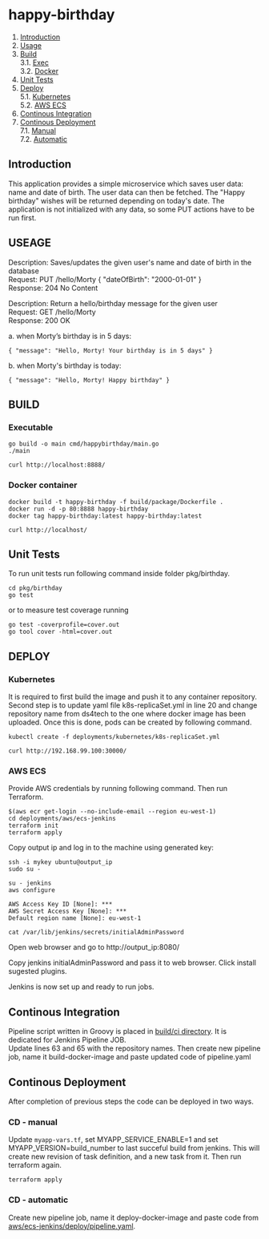 # happy-birthday

1. [Introduction](#intro)
2. [Usage](#usage)
3. [Build](#build) <br>
   3.1. [Exec](#build.exe) <br>
   3.2. [Docker](#build.docker)
4. [Unit Tests](#unittest) <br>
5. [Deploy](#deploy) <br>
 5.1. [Kubernetes](#deploy.k8s) <br>
 5.2. [AWS ECS](#deploy.ecs)
6. [Continous Integration](#ci)
7. [Continous Deployment](#cd) <br>
   7.1. [Manual](#cd.manual) <br>
   7.2. [Automatic](#cd.automatic)


## Introduction <a name="intro"></a>

This application provides a simple microservice which saves user data: name and date of birth. The user data can then be fetched. The "Happy birthday" wishes will be returned depending on today's date. The application is not initialized with any data, so some PUT actions have to be run first.

## USEAGE <a name="usage"></a>

Description: Saves/updates the given user's name and date of birth in the database <br>
  Request: PUT /hello/Morty { "dateOfBirth": "2000-01-01" } <br>
  Response: 204 No Content <br>

Description: Return a hello/birthday message for the given user <br>
  Request: GET /hello/Morty <br>
  Response: 200 OK <br>

a. when Morty’s birthday is in 5 days:<br>
```
{ "message": "Hello, Morty! Your birthday is in 5 days" }
```
b. when Morty's birthday is today: <br>
```
{ "message": "Hello, Morty! Happy birthday" }
```

## BUILD <a name="build"></a>

### Executable <a name="build.exe"></a>
```
go build -o main cmd/happybirthday/main.go
./main

curl http://localhost:8888/
```

### Docker container <a name="build.docker"></a>
```
docker build -t happy-birthday -f build/package/Dockerfile .
docker run -d -p 80:8888 happy-birthday
docker tag happy-birthday:latest happy-birthday:latest

curl http://localhost/
```

## Unit Tests <a name="unittest"></a>

To run unit tests run following command inside folder pkg/birthday.
```
cd pkg/birthday
go test
```

or to measure test coverage running
```
go test -coverprofile=cover.out
go tool cover -html=cover.out
```

## DEPLOY <a name="deploy"></a>

### Kubernetes <a name="deploy.k8s"></a>
It is required to first build the image and push it to any container repository. <br>
Second step is to update yaml file k8s-replicaSet.yml in line 20 and change repository name from ds4tech to the one where docker image has been uploaded.
Once this is done, pods can be created by following command.
```
kubectl create -f deployments/kubernetes/k8s-replicaSet.yml

curl http://192.168.99.100:30000/
```

### AWS ECS <a name="deploy.ecs"></a>
Provide AWS credentials by running following command. Then run Terraform.
```
$(aws ecr get-login --no-include-email --region eu-west-1)
cd deployments/aws/ecs-jenkins
terraform init
terraform apply
```
Copy output ip and log in to the machine using generated key:
```
ssh -i mykey ubuntu@output_ip
sudo su -

su - jenkins
aws configure

AWS Access Key ID [None]: ***
AWS Secret Access Key [None]: ***
Default region name [None]: eu-west-1

cat /var/lib/jenkins/secrets/initialAdminPassword
```
Open web browser and go to http://output_ip:8080/

Copy jenkins initialAdminPassword and pass it to web browser. Click install sugested plugins.

Jenkins is now set up and ready to run jobs.


## Continous Integration <a name="ci"></a>
Pipeline script written in Groovy is placed in [build/ci directory](https://github.com/ds4tech/happy-birthday/blob/master/build/ci/pipeline.yaml). It is dedicated for Jenkins Pipeline JOB. <br>
Update lines 63 and 65 with the repository names.
Then create new pipeline job, name it build-docker-image and paste updated code of pipeline.yaml


## Continous Deployment <a name="cd"></a>
After completion of previous steps the code can be deployed in two ways.

### CD - manual <a name="cd.manual"></a>
Update ```myapp-vars.tf```, set MYAPP_SERVICE_ENABLE=1 and set MYAPP_VERSION=build_number to last succeful build from jenkins.
This will create new revision of task definition, and a new task from it.
Then run terraform again.
```
terraform apply
```

### CD - automatic <a name="cd.automatic"></a>
Create new pipeline job, name it deploy-docker-image and paste code from [aws/ecs-jenkins/deploy/pipeline.yaml](https://github.com/ds4tech/happy-birthday/blob/master/deployments/aws/ecs-jenkins/deploy/pipeline.yaml).
